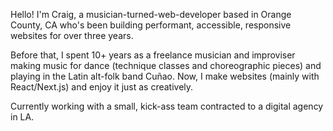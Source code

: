 Hello! I'm Craig, a musician-turned-web-developer based in Orange County, CA who's been building performant, accessible, responsive websites for over three years.

Before that, I spent 10+ years as a freelance musician and improviser making music for dance (technique classes and choreographic pieces) and playing in the Latin alt-folk band Cuñao. Now, I make websites (mainly with React/Next.js) and enjoy it just as creatively.

Currently working with a small, kick-ass team contracted to a digital agency in LA.

<!---
cshields1/cshields1 is a ✨ special ✨ repository because its `README.md` (this file) appears on your GitHub profile.
You can click the Preview link to take a look at your changes.
--->
